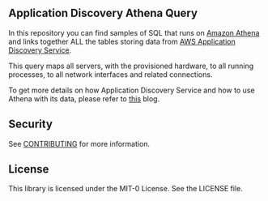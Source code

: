 ## Application Discovery Athena Query

In  this repository you can find samples of SQL that runs on [Amazon Athena](https://aws.amazon.com/athena) and links together ALL the tables storing data from [AWS Application Discovery Service](https://aws.amazon.com/application-discovery/).

This query maps all servers, with the provisioned hardware, to all running processes, to all network interfaces and related connections.

To get more details on how Application Discovery Service and how to use Athena with its data, please refer to [this](https://aws.amazon.com/blogs/mt/using-aws-migration-hub-network-visualization-to-overcome-application-and-server-dependency-challenges/) blog.

## Security

See [CONTRIBUTING](CONTRIBUTING.md#security-issue-notifications) for more information.

## License

This library is licensed under the MIT-0 License. See the LICENSE file.

